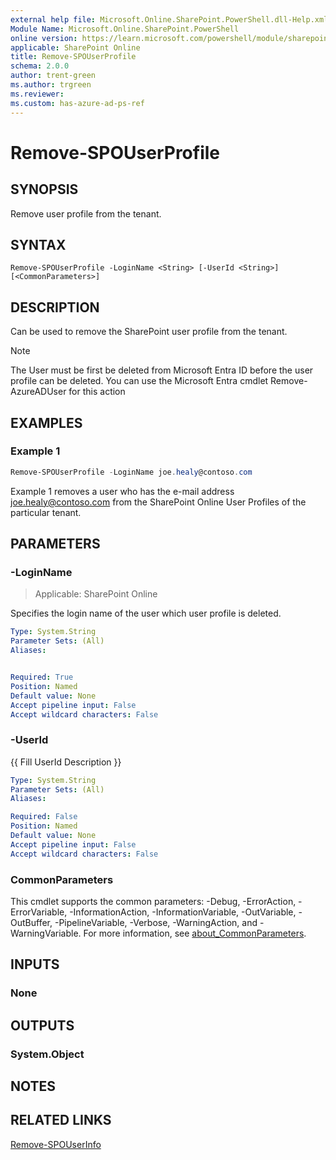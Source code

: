 ```yaml
---
external help file: Microsoft.Online.SharePoint.PowerShell.dll-Help.xml
Module Name: Microsoft.Online.SharePoint.PowerShell
online version: https://learn.microsoft.com/powershell/module/sharepoint-online/remove-spouserprofile
applicable: SharePoint Online
title: Remove-SPOUserProfile
schema: 2.0.0
author: trent-green
ms.author: trgreen
ms.reviewer:
ms.custom: has-azure-ad-ps-ref
---
```


# Remove-SPOUserProfile

## SYNOPSIS

Remove user profile from the tenant.

## SYNTAX

```
Remove-SPOUserProfile -LoginName <String> [-UserId <String>] [<CommonParameters>]
```

## DESCRIPTION

Can be used to remove the SharePoint user profile from the tenant.

> [!NOTE]
> The User must be first be deleted from Microsoft Entra ID before the user profile can be deleted. You can use the Microsoft Entra cmdlet Remove-AzureADUser for this action

## EXAMPLES

### Example 1

```powershell
Remove-SPOUserProfile -LoginName joe.healy@contoso.com
```

Example 1 removes a user who has the e-mail address joe.healy@contoso.com from the SharePoint Online User Profiles of the particular tenant.

## PARAMETERS

### -LoginName

> Applicable: SharePoint Online

Specifies the login name of the user which user profile is deleted.

```yaml
Type: System.String
Parameter Sets: (All)
Aliases:


Required: True
Position: Named
Default value: None
Accept pipeline input: False
Accept wildcard characters: False
```

### -UserId
{{ Fill UserId Description }}

```yaml
Type: System.String
Parameter Sets: (All)
Aliases:

Required: False
Position: Named
Default value: None
Accept pipeline input: False
Accept wildcard characters: False
```

### CommonParameters

This cmdlet supports the common parameters: -Debug, -ErrorAction, -ErrorVariable, -InformationAction, -InformationVariable, -OutVariable, -OutBuffer, -PipelineVariable, -Verbose, -WarningAction, and -WarningVariable. For more information, see [about_CommonParameters](https://go.microsoft.com/fwlink/?LinkID=113216).

## INPUTS

### None

## OUTPUTS

### System.Object

## NOTES

## RELATED LINKS

[Remove-SPOUserInfo](Remove-SPOUserInfo.md)
